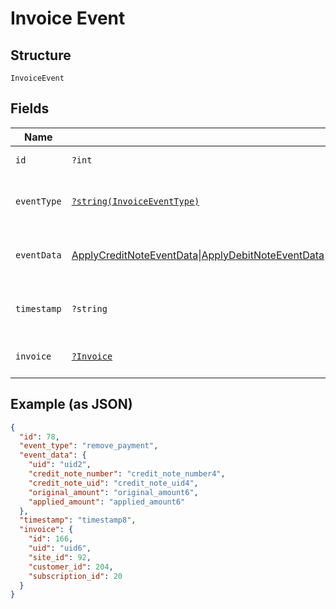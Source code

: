 
# Invoice Event

## Structure

`InvoiceEvent`

## Fields

| Name | Type | Tags | Description | Getter | Setter |
|  --- | --- | --- | --- | --- | --- |
| `id` | `?int` | Optional | - | getId(): ?int | setId(?int id): void |
| `eventType` | [`?string(InvoiceEventType)`](../../doc/models/invoice-event-type.md) | Optional | Invoice Event Type | getEventType(): ?string | setEventType(?string eventType): void |
| `eventData` | [ApplyCreditNoteEventData](../../doc/models/apply-credit-note-event-data.md)\|[ApplyDebitNoteEventData](../../doc/models/apply-debit-note-event-data.md)\|[ApplyPaymentEventData](../../doc/models/apply-payment-event-data.md)\|[ChangeInvoiceCollectionMethodEventData](../../doc/models/change-invoice-collection-method-event-data.md)\|[IssueInvoiceEventData](../../doc/models/issue-invoice-event-data.md)\|[RefundInvoice](../../doc/models/refund-invoice.md)EventData\|[RemovePaymentEventData](../../doc/models/remove-payment-event-data.md)\|[VoidInvoiceEventData](../../doc/models/void-invoice-event-data.md)\|[VoidInvoiceEventData](../../doc/models/void-invoice-event-data.md)1\|null | Optional | This is a container for any-of cases. | getEventData(): | setEventData( eventData): void |
| `timestamp` | `?string` | Optional | - | getTimestamp(): ?string | setTimestamp(?string timestamp): void |
| `invoice` | [`?Invoice`](../../doc/models/invoice.md) | Optional | - | getInvoice(): ?Invoice | setInvoice(?Invoice invoice): void |

## Example (as JSON)

```json
{
  "id": 78,
  "event_type": "remove_payment",
  "event_data": {
    "uid": "uid2",
    "credit_note_number": "credit_note_number4",
    "credit_note_uid": "credit_note_uid4",
    "original_amount": "original_amount6",
    "applied_amount": "applied_amount6"
  },
  "timestamp": "timestamp8",
  "invoice": {
    "id": 166,
    "uid": "uid6",
    "site_id": 92,
    "customer_id": 204,
    "subscription_id": 20
  }
}
```


